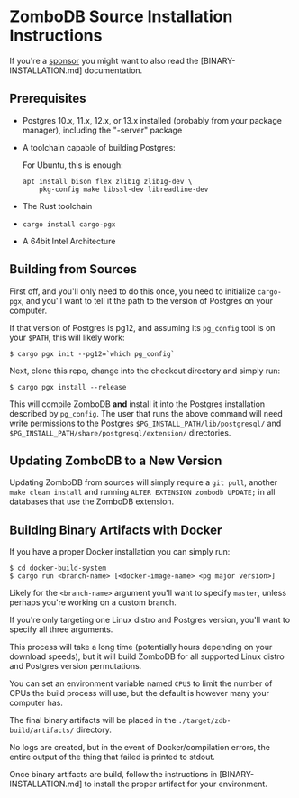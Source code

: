 # ZomboDB Source Installation Instructions

If you're a [sponsor](https://github.com/sponsors/eeeebbbbrrrr) you might want to also read the
\[BINARY-INSTALLATION.md\] documentation.

## Prerequisites

- Postgres 10.x, 11.x, 12.x, or 13.x installed (probably from your package manager), including the "-server" package

- A toolchain capable of building Postgres:

  For Ubuntu, this is enough:

  ```
  apt install bison flex zlib1g zlib1g-dev \
      pkg-config make libssl-dev libreadline-dev
  ```

- The Rust toolchain

- `cargo install cargo-pgx`

- A 64bit Intel Architecture

## Building from Sources

First off, and you'll only need to do this once, you need to initialize `cargo-pgx`, and you'll want to tell it the path
to the version of Postgres on your computer.

If that version of Postgres is pg12, and assuming its `pg_config` tool is on your `$PATH`, this will likely work:

```shell script
$ cargo pgx init --pg12=`which pg_config`
```

Next, clone this repo, change into the checkout directory and simply run:

```shell script
$ cargo pgx install --release
```

This will compile ZomboDB **and** install it into the Postgres installation described by `pg_config`. The user that runs
the above command will need write permissions to the Postgres `$PG_INSTALL_PATH/lib/postgresql/` and
`$PG_INSTALL_PATH/share/postgresql/extension/` directories.

## Updating ZomboDB to a New Version

Updating ZomboDB from sources will simply require a `git pull`, another `make clean install` and running
`ALTER EXTENSION zombodb UPDATE;` in all databases that use the ZomboDB extension.

## Building Binary Artifacts with Docker

If you have a proper Docker installation you can simply run:

```shell script
$ cd docker-build-system
$ cargo run <branch-name> [<docker-image-name> <pg major version>]
```

Likely for the `<branch-name>` argument you'll want to specify `master`, unless perhaps you're working on a custom
branch.

If you're only targeting one Linux distro and Postgres version, you'll want to specify all three arguments.

This process will take a long time (potentially hours depending on your download speeds), but it will build ZomboDB for
all supported Linux distro and Postgres version permutations.

You can set an environment variable named `CPUS` to limit the number of CPUs the build process will use, but the default
is however many your computer has.

The final binary artifacts will be placed in the `./target/zdb-build/artifacts/` directory.

No logs are created, but in the event of Docker/compilation errors, the entire output of the thing that failed is
printed to stdout.

Once binary artifacts are build, follow the instructions in \[BINARY-INSTALLATION.md\] to install the proper artifact
for your environment.
